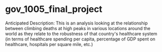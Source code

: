 # gov_1005_final_project
Anticipated Description: This is an analysis looking at the relationship between climbing deaths at high peaks in various locations around the world as they relate to the robustness of that country's healthcare system (in terms of healthcare spending per capita, percentage of GDP spent on healthcare, hospitals per square mile, etc.)
